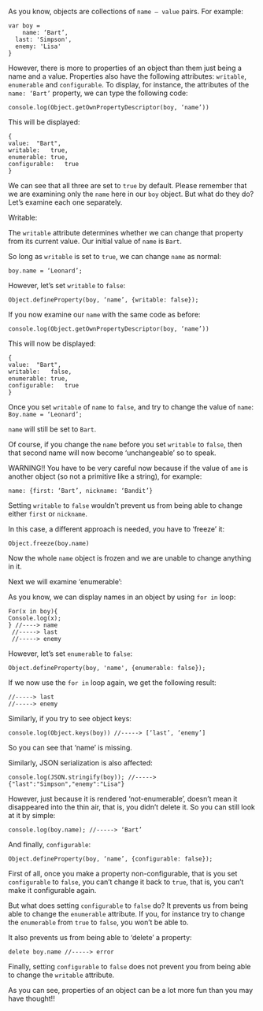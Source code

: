 As you know, objects are collections of ```name – value``` pairs. For example:
```
var boy = 
	name: ‘Bart’,
  last: 'Simpson',
  enemy: 'Lisa'
}
```
However, there is more to properties of an object than them just being a name and a value. Properties also have the following
attributes: ```writable```, ```enumerable``` and ```configurable```. To display, for instance, the attributes of the
```name: ‘Bart’``` property, we can type the following code:
```
console.log(Object.getOwnPropertyDescriptor(boy, ‘name’))
```
This will be displayed:
```
{
value:	"Bart",
writable:	true,
enumerable:	true,
configurable:	true
}
```
We can see that all three are set to ```true``` by default. Please remember that we are examining only the ```name``` here in our ```boy``` object.
But what do they do? Let’s examine each one separately.

Writable:

The ```writable``` attribute determines whether we can change that property from its current value. Our initial value of ```name``` is ```Bart```.

So long as ```writable``` is set to ```true```, we can change ```name``` as normal:
```
boy.name = ‘Leonard’;
```
However, let’s set ```writable``` to ```false```:
```
Object.defineProperty(boy, ‘name’, {writable: false});
```
If you now examine our ```name``` with the same code as before:
```
console.log(Object.getOwnPropertyDescriptor(boy, ‘name’))
```
This will now be displayed:
```
{
value:	"Bart",
writable:	false,
enumerable:	true,
configurable:	true
}
```
Once you set ```writable``` of ```name``` to ```false```, and try to change the value of ```name```:
```Boy.name = ‘Leonard’;```

```name``` will still be set to ```Bart```.

Of course, if you change the ```name``` before you set ```writable``` to ```false```, then that second name will now become ‘unchangeable’ so to speak.

WARNING!! You have to be very careful now because if the value of ```ame``` is another object (so not a primitive like a string), for
example: 

```name: {first: ‘Bart’, nickname: ‘Bandit’}```

Setting ```writable``` to ```false``` wouldn’t prevent us from being able to change either ```first``` or ```nickname```.

In this case, a different approach is needed, you have to ‘freeze’ it:
```
Object.freeze(boy.name)
```
Now the whole ```name``` object is frozen and we are unable to change anything in it.

Next we will examine ‘enumerable’:

As you know, we can display names in an object by using ```for in``` loop: 
```
For(x in boy){
Console.log(x);
} //----> name
 //-----> last
 //-----> enemy
```
However, let’s set ```enumerable``` to ```false```:
```
Object.defineProperty(boy, 'name', {enumerable: false});
```
If we now use the ```for in``` loop again, we get the following result:
```
//-----> last
//-----> enemy
```
Similarly, if you try to see object keys:
```
console.log(Object.keys(boy)) //-----> [‘last’, ‘enemy’] 
```
So you can see that ‘name’ is missing.

Similarly, JSON serialization is also affected:
```
console.log(JSON.stringify(boy)); //----->{"last":"Simpson","enemy":"Lisa"}
```
However, just because it is rendered ‘not-enumerable’, doesn’t mean it disappeared into the thin air, that is, you didn’t delete it.
So you can still look at it by simple:
```
console.log(boy.name); //-----> ‘Bart’
```
And finally, ```configurable```:
```
Object.defineProperty(boy, ‘name’, {configurable: false});
```
First of all, once you make a property non-configurable, that is you set ```configurable``` to ```false```, you can’t change it back to ```true```, that is, you can’t make it configurable again.

But what does setting ```configurable``` to ```false``` do?
It prevents us from being able to change the ```enumerable``` attribute. If you, for instance try to change the ```enumerable``` from
```true``` to ```false```, you won’t be able to. 

It also prevents us from being able to ‘delete’ a property:
```
delete boy.name //-----> error
```
Finally, setting ```configurable``` to ```false``` does not prevent you from being able to change the ```writable``` attribute.

As you can see, properties of an object can be a lot more fun than you may have thought!!
